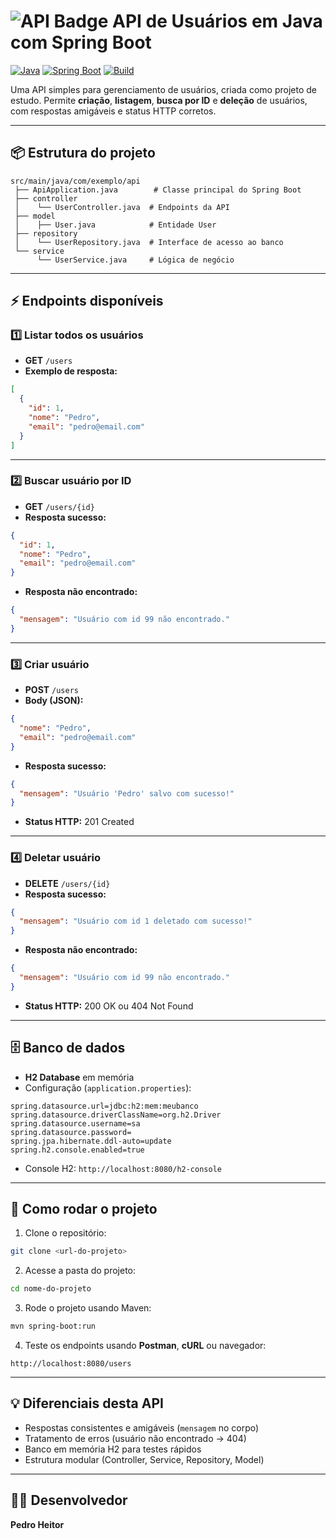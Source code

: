 # ![API Badge](https://img.shields.io/badge/API-Spring%20Boot-blue) API de Usuários em Java com Spring Boot

[![Java](https://img.shields.io/badge/Java-21-orange)](https://www.oracle.com/java/)
[![Spring Boot](https://img.shields.io/badge/Spring%20Boot-3.x-brightgreen)](https://spring.io/projects/spring-boot)
[![Build](https://img.shields.io/badge/Build-Maven-lightgrey)](https://maven.apache.org/)

Uma API simples para gerenciamento de usuários, criada como projeto de estudo. Permite **criação**, **listagem**, **busca por ID** e **deleção** de usuários, com respostas amigáveis e status HTTP corretos.  

---

## 📦 Estrutura do projeto

```
src/main/java/com/exemplo/api
 ├── ApiApplication.java        # Classe principal do Spring Boot
 ├── controller
 │    └── UserController.java  # Endpoints da API
 ├── model
 │    ├── User.java            # Entidade User
 ├── repository
 │    └── UserRepository.java  # Interface de acesso ao banco
 └── service
      └── UserService.java     # Lógica de negócio
```

---

## ⚡ Endpoints disponíveis

### 1️⃣ Listar todos os usuários
- **GET** `/users`  
- **Exemplo de resposta:**
```json
[
  {
    "id": 1,
    "nome": "Pedro",
    "email": "pedro@email.com"
  }
]
```

---

### 2️⃣ Buscar usuário por ID
- **GET** `/users/{id}`  
- **Resposta sucesso:**
```json
{
  "id": 1,
  "nome": "Pedro",
  "email": "pedro@email.com"
}
```
- **Resposta não encontrado:**
```json
{
  "mensagem": "Usuário com id 99 não encontrado."
}
```

---

### 3️⃣ Criar usuário
- **POST** `/users`  
- **Body (JSON):**
```json
{
  "nome": "Pedro",
  "email": "pedro@email.com"
}
```
- **Resposta sucesso:**
```json
{
  "mensagem": "Usuário 'Pedro' salvo com sucesso!"
}
```
- **Status HTTP:** 201 Created

---

### 4️⃣ Deletar usuário
- **DELETE** `/users/{id}`  
- **Resposta sucesso:**
```json
{
  "mensagem": "Usuário com id 1 deletado com sucesso!"
}
```
- **Resposta não encontrado:**
```json
{
  "mensagem": "Usuário com id 99 não encontrado."
}
```
- **Status HTTP:** 200 OK ou 404 Not Found

---

## 🗄 Banco de dados

- **H2 Database** em memória  
- Configuração (`application.properties`):
```properties
spring.datasource.url=jdbc:h2:mem:meubanco
spring.datasource.driverClassName=org.h2.Driver
spring.datasource.username=sa
spring.datasource.password=
spring.jpa.hibernate.ddl-auto=update
spring.h2.console.enabled=true
```
- Console H2: `http://localhost:8080/h2-console`  

---

## 🚀 Como rodar o projeto

1. Clone o repositório:
```bash
git clone <url-do-projeto>
```

2. Acesse a pasta do projeto:
```bash
cd nome-do-projeto
```

3. Rode o projeto usando Maven:
```bash
mvn spring-boot:run
```

4. Teste os endpoints usando **Postman**, **cURL** ou navegador:
```
http://localhost:8080/users
```

---

## 💡 Diferenciais desta API

- Respostas consistentes e amigáveis (`mensagem` no corpo)  
- Tratamento de erros (usuário não encontrado → 404)  
- Banco em memória H2 para testes rápidos  
- Estrutura modular (Controller, Service, Repository, Model)

---

## 👨‍💻 Desenvolvedor

**Pedro Heitor**
